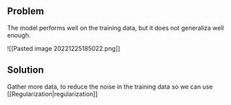 ## Problem
The model performs well on the training data, but it does not generaliza well enough.

![[Pasted image 20221225185022.png]]

## Solution
Gather more data, to reduce the noise in the training data so we can use [[Regularization|regularization]]